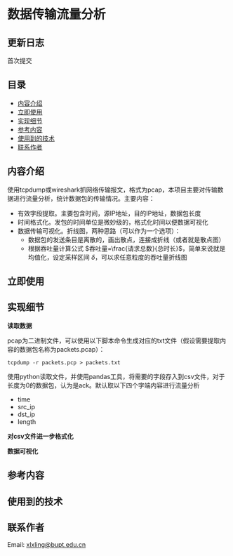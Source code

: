# 数据传输流量分析
## 更新日志
首次提交

## 目录

- [内容介绍](#内容介绍)
- [立即使用](#立即使用)
- [实现细节](#实现细节)
- [参考内容](#参考内容)
- [使用到的技术](#使用到的技术)
- [联系作者](#联系作者)

## 内容介绍

使用tcpdump或wireshark抓网络传输报文，格式为pcap，本项目主要对传输数据进行流量分析，统计数据包的传输情况。主要内容：

- 有效字段提取。主要包含时间，源IP地址，目的IP地址，数据包长度
- 时间格式化。发包的时间单位是微妙级的，格式化时间以便数据可视化
- 数据传输可视化。折线图，两种思路（可以作为一个选项）：
  - 数据包的发送条目是离散的，画出散点，连接成折线（或者就是散点图）
  - 根据吞吐量计算公式 $吞吐量=\frac{请求总数}{总时长}$，简单来说就是均值化，设定采样区间 $\delta$，可以求任意粒度的吞吐量折线图


## 立即使用


## 实现细节

**读取数据**

pcap为二进制文件，可以使用以下脚本命令生成对应的txt文件（假设需要提取内容的数据包名称为packets.pcap）：

```shell
tcpdump -r packets.pcp > packets.txt
```

使用python读取文件，并使用pandas工具，将需要的字段存入到csv文件，对于长度为0的数据包，认为是ack。默认取以下四个字端内容进行流量分析

- time
- src_ip
- dst_ip
- length

**对csv文件进一步格式化**



**数据可视化**



## 参考内容



## 使用到的技术



## 联系作者

Email: xlxling@bupt.edu.cn
